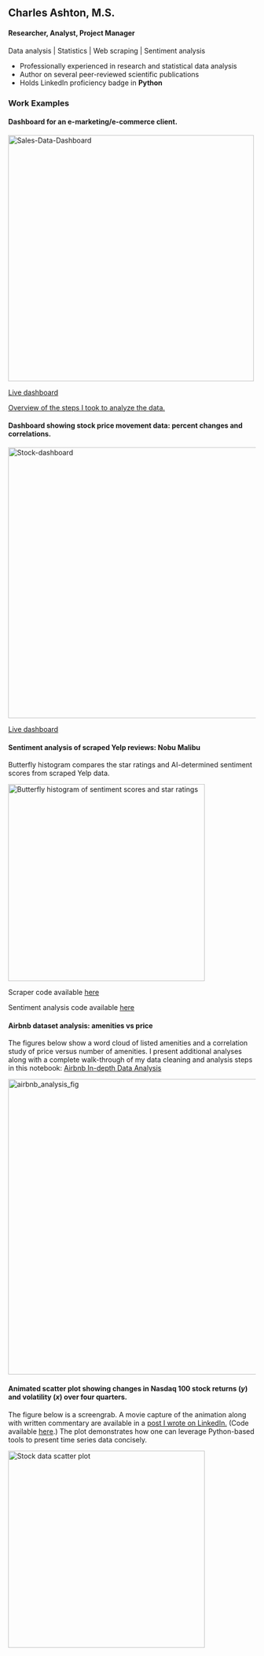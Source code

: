 ## Charles Ashton, M.S.
#### Researcher, Analyst, Project Manager

Data analysis | Statistics | Web scraping | Sentiment analysis

- Professionally experienced in research and statistical data analysis
- Author on several peer-reviewed scientific publications
- Holds LinkedIn proficiency badge in **Python**


### Work Examples

#### Dashboard for an e-marketing/e-commerce client.

<img width="500" alt="Sales-Data-Dashboard" src="https://github.com/user-attachments/assets/2bac1651-b9f2-4206-b087-8476c4783262">

[Live dashboard](https://order-data-analysis-dashboard.onrender.com/)

[Overview of the steps I took to analyze the data.](/sales-data-analysis.md)



#### Dashboard showing stock price movement data: percent changes and correlations.

<img width="550" alt="Stock-dashboard" src="https://github.com/user-attachments/assets/394422c4-9d91-4fa1-963c-5b27481b7c68">

[Live dashboard](https://stock-dashboard-charles-rev.streamlit.app/)


#### Sentiment analysis of scraped Yelp reviews: Nobu Malibu

Butterfly histogram compares the star ratings and AI-determined sentiment scores from scraped Yelp data.



<img width="400" alt="Butterfly histogram of sentiment scores and star ratings" src="https://github.com/user-attachments/assets/b36929c8-c7fa-439d-862f-bf7530c155e2">

Scraper code available [here](https://github.com/Charles1A/Scrape-and-sentiment-analysis/blob/d2babfe223fcfde6e2168d6220654c4884eb7250/Scraper_for_Yelp_reviews_of_Nobu_Malibu.ipynb)

Sentiment analysis code available [here](https://github.com/Charles1A/Scrape-and-sentiment-analysis/blob/d2babfe223fcfde6e2168d6220654c4884eb7250/Yelp_reviews_sentiment_analysis_with_transformers.ipynb)



#### Airbnb dataset analysis: amenities vs price

The figures below show a word cloud of listed amenities and a correlation study of price versus number of amenities. I present additional analyses along with a complete walk-through of my data cleaning and analysis steps in this notebook: [Airbnb In-depth Data Analysis](https://www.kaggle.com/code/charlesea/in-depth-exploratory-data-analysis-airbnb)

<img width="600" alt="airbnb_analysis_fig" src="https://github.com/user-attachments/assets/548ddca9-6b64-4b35-a416-57eb56174274">



#### Animated scatter plot showing changes in Nasdaq 100 stock returns (*y*) and volatility (*x*) over four quarters.

The figure below is a screengrab. A movie capture of the animation along with written commentary are available in a [post I wrote on LinkedIn.](https://www.linkedin.com/posts/charles-ashton-ms_python-dataanalysis-stocks-activity-7049775343758413824-svK2?utm_source=share&utm_medium=member_desktop) (Code available [here](https://github.com/Charles1A/Nasdaq100_animated_scatter_plot).) The plot demonstrates how one can leverage Python-based tools to present time series data concisely.

<img width="400" alt="Stock data scatter plot" src="https://user-images.githubusercontent.com/93352455/231935365-b39915ee-3d1c-48d3-8af3-2fb526f1c65b.png">

